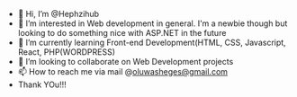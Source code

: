 - 👋 Hi, I’m @Hephzihub
- 👀 I’m interested in Web development in general. I'm a newbie though but looking to do something nice with ASP.NET in the future
- 🌱 I’m currently learning Front-end Development(HTML, CSS, Javascript, React, PHP(WORDPRESS)
- 💞️ I’m looking to collaborate on Web Development projects
- 📫 How to reach me via mail @oluwasheges@gmail.com
- Thank YOu!!!

<!---
Hephzihub/Hephzihub is a ✨ special ✨ repository because its `README.md` (this file) appears on your GitHub profile.
You can click the Preview link to take a look at your changes.
--->
